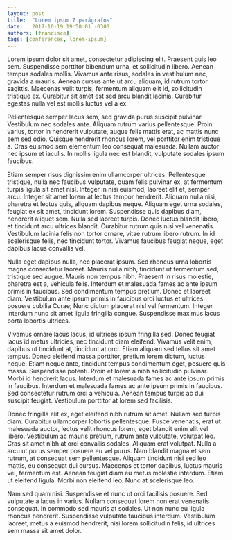 ```yaml
---
layout: post
title:  "Lorem ipsum 7 parágrafos"
date:   2017-10-19 19:50:01 -0300
authors: [francisco]
tags: [conferences, lorem-ipsum]
---
```


Lorem ipsum dolor sit amet, consectetur adipiscing elit. Praesent quis leo sem. Suspendisse porttitor bibendum urna, et sollicitudin libero. Aenean tempus sodales mollis. Vivamus ante risus, sodales in vestibulum nec, gravida a mauris. Aenean cursus ante ut arcu aliquam, id rutrum tortor sagittis. Maecenas velit turpis, fermentum aliquam elit id, sollicitudin tristique ex. Curabitur sit amet est sed arcu blandit lacinia. Curabitur egestas nulla vel est mollis luctus vel a ex.

Pellentesque semper lacus sem, sed gravida purus suscipit pulvinar. Vestibulum nec sodales ante. Aliquam rutrum varius pellentesque. Proin varius, tortor in hendrerit vulputate, augue felis mattis erat, ac mattis nunc sem sed odio. Quisque hendrerit rhoncus lorem, vel porttitor enim tristique a. Cras euismod sem elementum leo consequat malesuada. Nullam auctor nec ipsum et iaculis. In mollis ligula nec est blandit, vulputate sodales ipsum faucibus.

Etiam semper risus dignissim enim ullamcorper ultrices. Pellentesque tristique, nulla nec faucibus vulputate, quam felis pulvinar ex, at fermentum turpis ligula sit amet nisl. Integer in nisi euismod, laoreet elit et, semper arcu. Integer sit amet lorem at lectus tempor hendrerit. Aliquam nulla nisi, pharetra et lectus quis, aliquam dapibus neque. Aliquam eget urna sodales, feugiat ex sit amet, tincidunt lorem. Suspendisse quis dapibus diam, hendrerit aliquet sem. Nulla sed laoreet turpis. Donec luctus blandit libero, et tincidunt arcu ultrices blandit. Curabitur rutrum quis nisi vel venenatis. Vestibulum lacinia felis non tortor ornare, vitae rutrum libero rutrum. In id scelerisque felis, nec tincidunt tortor. Vivamus faucibus feugiat neque, eget dapibus lacus convallis vel.

Nulla eget dapibus nulla, nec placerat ipsum. Sed rhoncus urna lobortis magna consectetur laoreet. Mauris nulla nibh, tincidunt ut fermentum sed, tristique sed augue. Mauris non tempus nibh. Praesent in risus molestie, pharetra est a, vehicula felis. Interdum et malesuada fames ac ante ipsum primis in faucibus. Sed condimentum tempus pretium. Donec et laoreet diam. Vestibulum ante ipsum primis in faucibus orci luctus et ultrices posuere cubilia Curae; Nunc dictum placerat nisl vel fermentum. Integer interdum nunc sit amet ligula fringilla congue. Suspendisse maximus lacus porta lobortis ultrices.

Vivamus ornare lacus lacus, id ultrices ipsum fringilla sed. Donec feugiat lacus id metus ultricies, nec tincidunt diam eleifend. Vivamus velit enim, dapibus ut tincidunt at, tincidunt at orci. Etiam aliquam sed tellus sit amet tempus. Donec eleifend massa porttitor, pretium lorem dictum, luctus neque. Etiam neque ante, tincidunt tempus condimentum eget, posuere quis massa. Suspendisse potenti. Proin et lorem a nibh sollicitudin pulvinar. Morbi id hendrerit lacus. Interdum et malesuada fames ac ante ipsum primis in faucibus. Interdum et malesuada fames ac ante ipsum primis in faucibus. Sed consectetur rutrum orci a vehicula. Aenean tempus turpis ac dui suscipit feugiat. Vestibulum porttitor at lorem sed facilisis.

Donec fringilla elit ex, eget eleifend nibh rutrum sit amet. Nullam sed turpis diam. Curabitur ullamcorper lobortis pellentesque. Fusce venenatis, erat ut malesuada auctor, lectus velit rhoncus lorem, eget blandit enim elit vel libero. Vestibulum ac mauris pretium, rutrum ante vulputate, volutpat leo. Cras sit amet nibh at orci convallis sodales. Aliquam erat volutpat. Nulla a arcu ut purus semper posuere eu vel purus. Nam blandit magna et sem rutrum, at consequat sem pellentesque. Aliquam tincidunt nisi sed leo mattis, eu consequat dui cursus. Maecenas et tortor dapibus, luctus mauris vel, fermentum est. Aenean feugiat diam eu metus molestie interdum. Etiam ut eleifend ligula. Morbi non eleifend leo. Nunc at scelerisque leo.

Nam sed quam nisi. Suspendisse et nunc ut orci facilisis posuere. Sed vulputate a lacus in varius. Nullam consequat lorem non erat venenatis consequat. In commodo sed mauris at sodales. Ut non nunc eu ligula rhoncus hendrerit. Suspendisse vulputate faucibus interdum. Vestibulum laoreet, metus a euismod hendrerit, nisi lorem sollicitudin felis, id ultrices sem massa sit amet dolor.
